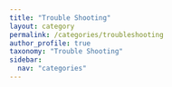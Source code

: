```yaml
---
title: "Trouble Shooting"
layout: category
permalink: /categories/troubleshooting
author_profile: true
taxonomy: "Trouble Shooting"
sidebar:
  nav: "categories"
---
```

